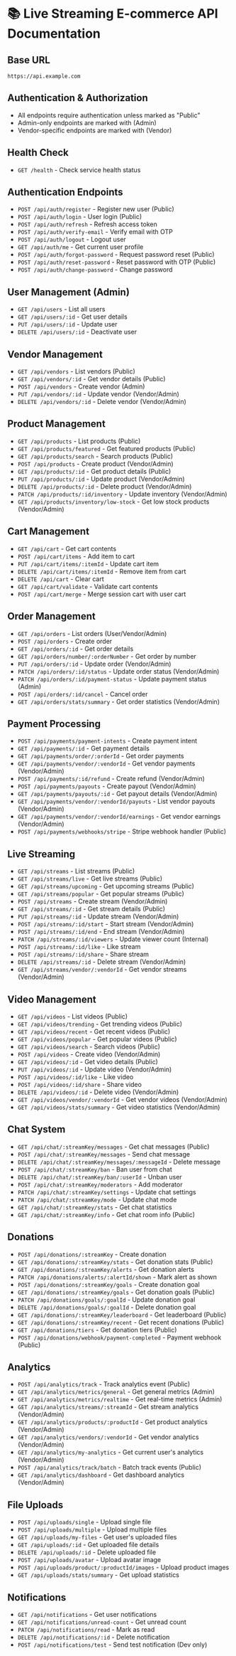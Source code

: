 # 📚 Live Streaming E-commerce API Documentation

## Base URL
`https://api.example.com`

## Authentication & Authorization
- All endpoints require authentication unless marked as "Public"
- Admin-only endpoints are marked with (Admin)
- Vendor-specific endpoints are marked with (Vendor)

## Health Check
- `GET /health` - Check service health status

## Authentication Endpoints
- `POST /api/auth/register` - Register new user (Public)
- `POST /api/auth/login` - User login (Public)
- `POST /api/auth/refresh` - Refresh access token
- `POST /api/auth/verify-email` - Verify email with OTP
- `POST /api/auth/logout` - Logout user
- `GET /api/auth/me` - Get current user profile
- `POST /api/auth/forgot-password` - Request password reset (Public)
- `POST /api/auth/reset-password` - Reset password with OTP (Public)
- `POST /api/auth/change-password` - Change password

## User Management (Admin)
- `GET /api/users` - List all users
- `GET /api/users/:id` - Get user details
- `PUT /api/users/:id` - Update user
- `DELETE /api/users/:id` - Deactivate user

## Vendor Management
- `GET /api/vendors` - List vendors (Public)
- `GET /api/vendors/:id` - Get vendor details (Public)
- `POST /api/vendors` - Create vendor (Admin)
- `PUT /api/vendors/:id` - Update vendor (Vendor/Admin)
- `DELETE /api/vendors/:id` - Delete vendor (Vendor/Admin)

## Product Management
- `GET /api/products` - List products (Public)
- `GET /api/products/featured` - Get featured products (Public)
- `GET /api/products/search` - Search products (Public)
- `POST /api/products` - Create product (Vendor/Admin)
- `GET /api/products/:id` - Get product details (Public)
- `PUT /api/products/:id` - Update product (Vendor/Admin)
- `DELETE /api/products/:id` - Delete product (Vendor/Admin)
- `PATCH /api/products/:id/inventory` - Update inventory (Vendor/Admin)
- `GET /api/products/inventory/low-stock` - Get low stock products (Vendor/Admin)

## Cart Management
- `GET /api/cart` - Get cart contents
- `POST /api/cart/items` - Add item to cart
- `PUT /api/cart/items/:itemId` - Update cart item
- `DELETE /api/cart/items/:itemId` - Remove item from cart
- `DELETE /api/cart` - Clear cart
- `GET /api/cart/validate` - Validate cart contents
- `POST /api/cart/merge` - Merge session cart with user cart

## Order Management
- `GET /api/orders` - List orders (User/Vendor/Admin)
- `POST /api/orders` - Create order
- `GET /api/orders/:id` - Get order details
- `GET /api/orders/number/:orderNumber` - Get order by number
- `PUT /api/orders/:id` - Update order (Vendor/Admin)
- `PATCH /api/orders/:id/status` - Update order status (Vendor/Admin)
- `PATCH /api/orders/:id/payment-status` - Update payment status (Admin)
- `POST /api/orders/:id/cancel` - Cancel order
- `GET /api/orders/stats/summary` - Get order statistics (Vendor/Admin)

## Payment Processing
- `POST /api/payments/payment-intents` - Create payment intent
- `GET /api/payments/:id` - Get payment details
- `GET /api/payments/order/:orderId` - Get order payments
- `GET /api/payments/vendor/:vendorId` - Get vendor payments (Vendor/Admin)
- `POST /api/payments/:id/refund` - Create refund (Vendor/Admin)
- `POST /api/payments/payouts` - Create payout (Vendor/Admin)
- `GET /api/payments/payouts/:id` - Get payout details (Vendor/Admin)
- `GET /api/payments/vendor/:vendorId/payouts` - List vendor payouts (Vendor/Admin)
- `GET /api/payments/vendor/:vendorId/earnings` - Get vendor earnings (Vendor/Admin)
- `POST /api/payments/webhooks/stripe` - Stripe webhook handler (Public)

## Live Streaming
- `GET /api/streams` - List streams (Public)
- `GET /api/streams/live` - Get live streams (Public)
- `GET /api/streams/upcoming` - Get upcoming streams (Public)
- `GET /api/streams/popular` - Get popular streams (Public)
- `POST /api/streams` - Create stream (Vendor/Admin)
- `GET /api/streams/:id` - Get stream details (Public)
- `PUT /api/streams/:id` - Update stream (Vendor/Admin)
- `POST /api/streams/:id/start` - Start stream (Vendor/Admin)
- `POST /api/streams/:id/end` - End stream (Vendor/Admin)
- `PATCH /api/streams/:id/viewers` - Update viewer count (Internal)
- `POST /api/streams/:id/like` - Like stream
- `POST /api/streams/:id/share` - Share stream
- `DELETE /api/streams/:id` - Delete stream (Vendor/Admin)
- `GET /api/streams/vendor/:vendorId` - Get vendor streams (Vendor/Admin)

## Video Management
- `GET /api/videos` - List videos (Public)
- `GET /api/videos/trending` - Get trending videos (Public)
- `GET /api/videos/recent` - Get recent videos (Public)
- `GET /api/videos/popular` - Get popular videos (Public)
- `GET /api/videos/search` - Search videos (Public)
- `POST /api/videos` - Create video (Vendor/Admin)
- `GET /api/videos/:id` - Get video details (Public)
- `PUT /api/videos/:id` - Update video (Vendor/Admin)
- `POST /api/videos/:id/like` - Like video
- `POST /api/videos/:id/share` - Share video
- `DELETE /api/videos/:id` - Delete video (Vendor/Admin)
- `GET /api/videos/vendor/:vendorId` - Get vendor videos (Vendor/Admin)
- `GET /api/videos/stats/summary` - Get video statistics (Vendor/Admin)

## Chat System
- `GET /api/chat/:streamKey/messages` - Get chat messages (Public)
- `POST /api/chat/:streamKey/messages` - Send chat message
- `DELETE /api/chat/:streamKey/messages/:messageId` - Delete message
- `POST /api/chat/:streamKey/ban` - Ban user from chat
- `DELETE /api/chat/:streamKey/ban/:userId` - Unban user
- `POST /api/chat/:streamKey/moderators` - Add moderator
- `PATCH /api/chat/:streamKey/settings` - Update chat settings
- `PATCH /api/chat/:streamKey/mode` - Update chat mode
- `GET /api/chat/:streamKey/stats` - Get chat statistics
- `GET /api/chat/:streamKey/info` - Get chat room info (Public)

## Donations
- `POST /api/donations/:streamKey` - Create donation
- `GET /api/donations/:streamKey/stats` - Get donation stats (Public)
- `GET /api/donations/:streamKey/alerts` - Get donation alerts
- `PATCH /api/donations/alerts/:alertId/shown` - Mark alert as shown
- `POST /api/donations/:streamKey/goals` - Create donation goal
- `GET /api/donations/:streamKey/goals` - Get donation goals (Public)
- `PATCH /api/donations/goals/:goalId` - Update donation goal
- `DELETE /api/donations/goals/:goalId` - Delete donation goal
- `GET /api/donations/:streamKey/leaderboard` - Get leaderboard (Public)
- `GET /api/donations/:streamKey/recent` - Get recent donations (Public)
- `GET /api/donations/tiers` - Get donation tiers (Public)
- `POST /api/donations/webhook/payment-completed` - Payment webhook (Public)

## Analytics
- `POST /api/analytics/track` - Track analytics event (Public)
- `GET /api/analytics/metrics/general` - Get general metrics (Admin)
- `GET /api/analytics/metrics/realtime` - Get real-time metrics (Admin)
- `GET /api/analytics/streams/:streamId` - Get stream analytics (Vendor/Admin)
- `GET /api/analytics/products/:productId` - Get product analytics (Vendor/Admin)
- `GET /api/analytics/vendors/:vendorId` - Get vendor analytics (Vendor/Admin)
- `GET /api/analytics/my-analytics` - Get current user's analytics (Vendor/Admin)
- `POST /api/analytics/track/batch` - Batch track events (Public)
- `GET /api/analytics/dashboard` - Get dashboard analytics (Vendor/Admin)

## File Uploads
- `POST /api/uploads/single` - Upload single file
- `POST /api/uploads/multiple` - Upload multiple files
- `GET /api/uploads/my-files` - Get user's uploaded files
- `GET /api/uploads/:id` - Get uploaded file details
- `DELETE /api/uploads/:id` - Delete uploaded file
- `POST /api/uploads/avatar` - Upload avatar image
- `POST /api/uploads/product/:productId/images` - Upload product images
- `GET /api/uploads/stats/summary` - Get upload statistics

## Notifications
- `GET /api/notifications` - Get user notifications
- `GET /api/notifications/unread-count` - Get unread count
- `PATCH /api/notifications/read` - Mark as read
- `DELETE /api/notifications/:id` - Delete notification
- `POST /api/notifications/test` - Send test notification (Dev only)

